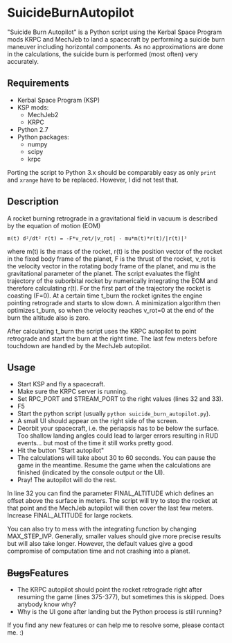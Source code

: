 # SuicideBurnAutopilot

"Suicide Burn Autopilot" is a Python script using the Kerbal Space Program mods KRPC and MechJeb to land a spacecraft by performing a suicide burn maneuver including horizontal components. As no approximations are done in the calculations, the suicide burn is performed (most often) very accurately.


## Requirements

- Kerbal Space Program (KSP)
- KSP mods:
  - MechJeb2
  - KRPC
- Python 2.7
- Python packages:
  - numpy
  - scipy
  - krpc

Porting the script to Python 3.x should be comparably easy as only `print` and `xrange` have to be replaced. However, I did not test that.


## Description

A rocket burning retrograde in a gravitational field in vacuum is described by the equation of motion (EOM)

```
m(t) d²/dt² r(t) = -F*v_rot/|v_rot| - mu*m(t)*r(t)/|r(t)|³
```

where m(t) is the mass of the rocket, r(t) is the position vector of the rocket in the fixed body frame of the planet, F is the thrust of the rocket, v_rot is the velocity vector in the rotating body frame of the planet, and mu is the gravitational parameter of the planet. The script evaluates the flight trajectory of the suborbital rocket by numerically integrating the EOM and therefore calculating r(t). For the first part of the trajectory the rocket is coasting (F=0). At a certain time t_burn the rocket ignites the engine pointing retrograde and starts to slow down. A minimization algorithm then optimizes t_burn, so when the velocity reaches v_rot=0 at the end of the burn the altitude also is zero.

After calculating t_burn the script uses the KRPC autopilot to point retrograde and start the burn at the right time. The last few meters before touchdown are handled by the MechJeb autopilot.


## Usage

- Start KSP and fly a spacecraft.
- Make sure the KRPC server is running.
- Set RPC_PORT and STREAM_PORT to the right values (lines 32 and 33).
- F5
- Start the python script (usually `python suicide_burn_autopilot.py`).
- A small UI should appear on the right side of the screen.
- Deorbit your spacecraft, i.e. the periapsis has to be below the surface. Too shallow landing angles could lead to larger errors resulting in RUD events... but most of the time it still works pretty good.
- Hit the button "Start autopilot"
- The calculations will take about 30 to 60 seconds. You can pause the game in the meantime. Resume the game when the calculations are finished (indicated by the console output or the UI).
- Pray! The autopilot will do the rest.

In line 32 you can find the parameter FINAL_ALTITUDE which defines an offset above the surface in meters. The script will try to stop the rocket at that point and the MechJeb autopilot will then cover the last few meters. Increase FINAL_ALTITUDE for large rockets.

You can also try to mess with the integrating function by changing MAX_STEP_IVP. Generally, smaller values should give more precise results but will also take longer. However, the default values give a good compromise of computation time and not crashing into a planet.


## ~~Bugs~~Features

- The KRPC autopilot should point the rocket retrograde right after resuming the game (lines 375-377), but sometimes this is skipped. Does anybody know why?
- Why is the UI gone after landing but the Python process is still running?

If you find any new features or can help me to resolve some, please contact me. :)
